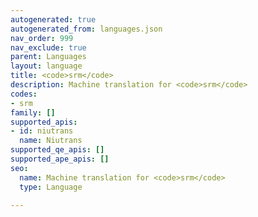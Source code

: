 ```yaml
---
autogenerated: true
autogenerated_from: languages.json
nav_order: 999
nav_exclude: true
parent: Languages
layout: language
title: <code>srm</code>
description: Machine translation for <code>srm</code>
codes:
- srm
family: []
supported_apis:
- id: niutrans
  name: Niutrans
supported_qe_apis: []
supported_ape_apis: []
seo:
  name: Machine translation for <code>srm</code>
  type: Language

---
```


